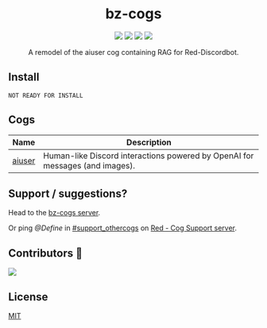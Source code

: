 <h1 align="center">bz-cogs</h1>
<p align="center">
<a href="https://discord.gg/GwT2yHPqzN"><img src="https://discordapp.com/api/guilds/744802856074346556/embed.png"></a>
<a href="https://github.com/Cog-Creators/Red-DiscordBot/"><img src="https://img.shields.io/static/v1?label=Red-DiscordBot&message=3.5&color=red&style=flat"></a>
<a href="https://github.com/Rapptz/discord.py"><img src="https://img.shields.io/static/v1?label=Discord&message=py&color=blue&style=flat&logo=discord"></a>
<a href="https://makeapullrequest.com"><img src="https://img.shields.io/badge/PRs-welcome-brightgreen.svg?style=flat"></a>

<p align="center">
A remodel of the aiuser cog containing RAG for Red-Discordbot.

## Install
```
NOT READY FOR INSTALL
```

## Cogs
| Name | Description
| --- | --- |
[aiuser](https://github.com/zhaobenny/bz-cogs/tree/main/aiuser) | Human-like Discord interactions powered by OpenAI for messages (and images).



## Support / suggestions?
Head to the [bz-cogs server](https://discord.gg/GwT2yHPqzN).

Or ping *@Define* in [#support_othercogs](https://discord.com/channels/240154543684321280/240212783503900673) on [Red - Cog Support server](https://discord.gg/GET4DVk).

## Contributors 🎉
<a href="https://github.com/zhaobenny/bz-cogs/graphs/contributors">
  <img src="https://contrib.rocks/image?repo=zhaobenny/bz-cogs" />
</a>

## License
[MIT](https://github.com/zhaobenny/bz-cogs/blob/main/LICENSE)
